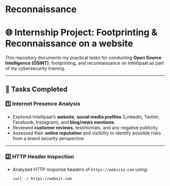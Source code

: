 # Reconnaissance
# 🌐 Internship Project: Footprinting & Reconnaissance on a website

This repository documents my practical tasks for conducting **Open Source Intelligence (OSINT)**, footprinting, and reconnaissance on Intellipaat as part of my cybersecurity training.

---

## 📌 Tasks Completed

### 1️⃣ Internet Presence Analysis
- Explored Intellipaat’s **website**, **social media profiles** (LinkedIn, Twitter, Facebook, Instagram), and **blog/news mentions**.
- Reviewed **customer reviews**, testimonials, and any negative publicity.
- Assessed their **online reputation** and visibility to identify possible risks from a brand security perspective.

---

### 2️⃣ HTTP Header Inspection
- Analyzed HTTP response headers of `https://website.com` using:
  ```bash
  curl -I https://websit.com
